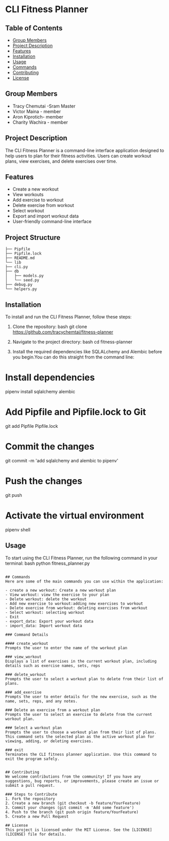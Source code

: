 # CLI Fitness Planner

## Table of Contents
- [Group Members](#Group-members)
- [Project Description](#project-description)
- [Features](#features)
- [Installation](#installation)
- [Usage](#usage)
- [Commands](#commands)
- [Contributing](#contributing)
- [License](#license)

## Group Members
- Tracy Chemutai -Sram Master
- Victor Maina - member
- Aron Kiprotich- member
- Charity Wachira - member

## Project Description
The CLI Fitness Planner is a command-line interface application designed to help users to plan for their fitness activities. Users can create workout plans, view exercises, and delete exercises over time.

## Features
- Create a new workout
- View workouts
- Add exercise to workout
- Delete exercise from workout
- Select workout
- Export and import workout data
- User-friendly command-line interface

## Project Structure 
```
├── Pipfile
├── Pipfile.lock
├── README.md
└── lib
├── cli.py
├── db
│   ├── models.py
│   └── seed.py
├── debug.py
└── helpers.py
```


## Installation
To install and run the CLI Fitness Planner, follow these steps:

1. Clone the repository:
    bash
    git clone https://github.com/tracychemtai/fitness-planner
2. Navigate to the project directory:
    bash
    cd fitness-planner
    
3. Install the required dependencies like SQLALchemy and Alembic before you begin.You can do this straight from the command line:
# Install dependencies
pipenv install sqlalchemy alembic

# Add Pipfile and Pipfile.lock to Git
git add Pipfile Pipfile.lock

# Commit the changes
git commit -m 'add sqlalchemy and alembic to pipenv'

# Push the changes
git push

# Activate the virtual environment
pipenv shell

 ## Usage
To start using the CLI Fitness Planner, run the following command in your terminal:
bash
python fitness_planner.py
```

## Commands
Here are some of the main commands you can use within the application:

- create a new workout: Create a new workout plan
- View workout: view the exercise to your plan
- Delete workout: delete the workout 
- Add new exercise to workout:adding new exercises to workout
- Delete exercise from workout: deleting exercises from workout
- Select workout: selecting workout
- Exit
- export_data: Export your workout data
- import_data: Import workout data

### Command Details

#### create_workout
Prompts the user to enter the name of the workout plan 

### view_workout
Displays a list of exercises in the current workout plan, including details such as exercise names, sets, reps

### delete_workout
Prompts the user to select a workout plan to delete from their list of plans. 

### add_exercise
Prompts the user to enter details for the new exercise, such as the name, sets, reps, and any notes.

### Delete an exercise from a workout plan
Prompts the user to select an exercise to delete from the current workout plan. 

### Select a workout plan
Prompts the user to choose a workout plan from their list of plans. This command sets the selected plan as the active workout plan for viewing, adding, or deleting exercises.

### exit
Terminates the CLI fitness planner application. Use this command to exit the program safely.


## Contributing
We welcome contributions from the community! If you have any suggestions, bug reports, or improvements, please create an issue or submit a pull request.

### Steps to Contribute
1. Fork the repository
2. Create a new branch (git checkout -b feature/YourFeature)
3. Commit your changes (git commit -m 'Add some feature')
4. Push to the branch (git push origin feature/YourFeature)
5. Create a new Pull Request

## License
This project is licensed under the MIT License. See the [LICENSE](LICENSE) file for details.